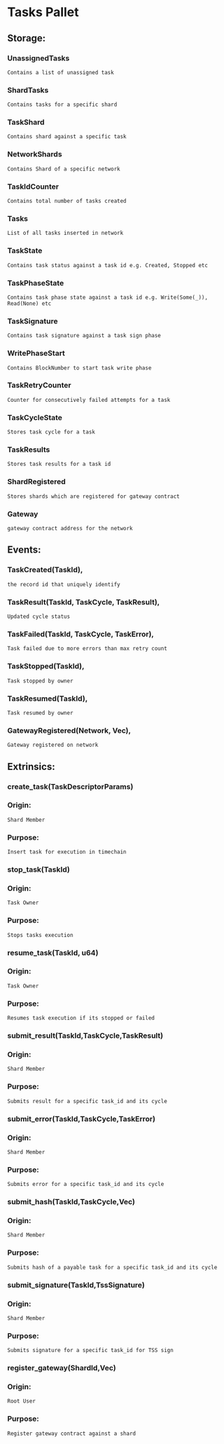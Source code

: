 # Tasks Pallet

## Storage:
### UnassignedTasks
`Contains a list of unassigned task`
### ShardTasks
`Contains tasks for a specific shard`
### TaskShard
`Contains shard against a specific task`
### NetworkShards
`Contains Shard of a specific network`
### TaskIdCounter
`Contains total number of tasks created`
### Tasks
`List of all tasks inserted in network`
### TaskState
`Contains task status against a task id e.g. Created, Stopped etc`
### TaskPhaseState
`Contains task phase state against a task id e.g. Write(Some(_)), Read(None) etc`
### TaskSignature
`Contains task signature against a task sign phase`
### WritePhaseStart
`Contains BlockNumber to start task write phase`
### TaskRetryCounter
`Counter for consecutively failed attempts for a task`
### TaskCycleState
`Stores task cycle for a task`
### TaskResults
`Stores task results for a task id`
### ShardRegistered
`Stores shards which are registered for gateway contract`
### Gateway
`gateway contract address for the network`

## Events:
### TaskCreated(TaskId),
`the record id that uniquely identify`
### TaskResult(TaskId, TaskCycle, TaskResult),
`Updated cycle status`
### TaskFailed(TaskId, TaskCycle, TaskError),
`Task failed due to more errors than max retry count`
### TaskStopped(TaskId),
`Task stopped by owner`
### TaskResumed(TaskId),
`Task resumed by owner`
### GatewayRegistered(Network, Vec<u8>),
`Gateway registered on network`

## Extrinsics:
### create_task(TaskDescriptorParams)
### Origin:
`Shard Member`
### Purpose:
`Insert task for execution in timechain`

### stop_task(TaskId)
### Origin:
`Task Owner`
### Purpose:
`Stops tasks execution`

### resume_task(TaskId, u64)
### Origin:
`Task Owner`
### Purpose:
`Resumes task execution if its stopped or failed`

### submit_result(TaskId,TaskCycle,TaskResult)
### Origin:
`Shard Member`
### Purpose:
`Submits result for a specific task_id and its cycle`

### submit_error(TaskId,TaskCycle,TaskError)
### Origin:
`Shard Member`
### Purpose:
`Submits error for a specific task_id and its cycle`

### submit_hash(TaskId,TaskCycle,Vec<u8>)
### Origin:
`Shard Member`
### Purpose:
`Submits hash of a payable task for a specific task_id and its cycle`

### submit_signature(TaskId,TssSignature)
### Origin:
`Shard Member`
### Purpose:
`Submits signature for a specific task_id for TSS sign`

### register_gateway(ShardId,Vec<u8>)
### Origin:
`Root User`
### Purpose:
`Register gateway contract against a shard`
